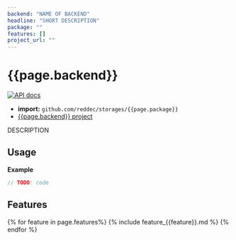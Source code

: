 ```yaml
---
backend: "NAME OF BACKEND"
headline: "SHORT DESCRIPTION"
package: ""
features: []
project_url: ""
---
```

# {{page.backend}}

[![API docs](https://godoc.org/github.com/reddec/storages/{{page.package}}?status.svg)](http://godoc.org/github.com/reddec/storages/{{page.package}})

* **import:** `github.com/reddec/storages/{{page.package}}`
* [{{page.backend}} project]({{page.project_url}})

DESCRIPTION


## Usage

**Example**

```go
// TODO: code
```


## Features

{% for feature in page.features%}
{% include feature_{{feature}}.md %}
{% endfor %}
